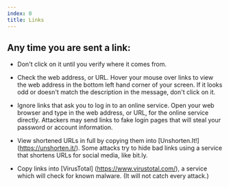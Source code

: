 ```yaml
---
index: 0
title: Links
---
```

## Any time you are sent a link: 

* Don't click on it until you verify where it comes from. 

* Check the web address, or URL. Hover your mouse over links to view the web address in the bottom left hand corner of your screen. If it looks odd or doesn't match the description in the message, don't click on it.

* Ignore links that ask you to log in to an online service. Open your web browser and type in the web address, or URL, for the online service directly. Attackers may send links to fake login pages that will steal your password or account information.  

* View shortened URLs in full by copying them into [Unshorten.It!] (https://unshorten.it/). 
Some attacks try to hide bad links using a service that shortens URLs for social media, like bit.ly. 

* Copy links into [VirusTotal] (https://www.virustotal.com/), a service which will check for known malware. (It will not catch every attack.)